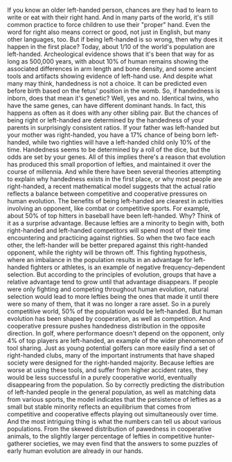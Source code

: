 
If you know an older left-handed person,
chances are they had to learn to write
or eat with their right hand.
And in many parts of the world,
it&#39;s still common practice to force
children to use their &quot;proper&quot; hand.
Even the word for right
also means correct or good,
not just in English,
but many other languages, too.
But if being left-handed is so wrong,
then why does it happen
in the first place?
Today, about 1/10 of the world&#39;s
population are left-handed.
Archeological evidence shows
that it&#39;s been that way
for as long as 500,000 years,
with about 10% of human remains
showing the associated differences
in arm length and bone density,
and some ancient tools and artifacts
showing evidence of left-hand use.
And despite what many may think,
handedness is not a choice.
It can be predicted even before birth
based on the fetus&#39; position in the womb.
So, if handedness is inborn,
does that mean it&#39;s genetic?
Well, yes and no.
Identical twins, who have the same genes,
can have different dominant hands.
In fact, this happens as often as it does
with any other sibling pair.
But the chances of being
right or left-handed
are determined by the handedness
of your parents
in surprisingly consistent ratios.
If your father was left-handed
but your mother was right-handed,
you have a 17% chance
of being born left-handed,
while two righties will have
a left-handed child only 10% of the time.
Handedness seems to be determined
by a roll of the dice,
but the odds are set by your genes.
All of this implies there&#39;s a reason
that evolution has produced
this small proportion of lefties,
and maintained it
over the course of millennia.
And while there have been several theories
attempting to explain why handedness
exists in the first place,
or why most people are right-handed,
a recent mathematical model
suggests that the actual ratio
reflects a balance
between competitive and cooperative
pressures on human evolution.
The benefits of being left-handed
are clearest in activities
involving an opponent,
like combat or competitive sports.
For example, about 50% of top hitters
in baseball have been left-handed.
Why?
Think of it as a surprise advantage.
Because lefties are a minority
to begin with,
both right-handed
and left-handed competitors
will spend most of their time
encountering
and practicing against righties.
So when the two face each other,
the left-hander will be better prepared
against this right-handed opponent,
while the righty will be thrown off.
This fighting hypothesis,
where an imbalance in the population
results in an advantage for left-handed
fighters or athletes,
is an example of negative
frequency-dependent selection.
But according to the principles
of evolution,
groups that have a relative advantage
tend to grow until
that advantage disappears.
If people were only fighting and competing
throughout human evolution,
natural selection would lead to more
lefties being the ones that made it
until there were so many of them,
that it was no longer a rare asset.
So in a purely competitive world,
50% of the population
would be left-handed.
But human evolution has been shaped
by cooperation, as well as competition.
And cooperative pressure
pushes handedness distribution
in the opposite direction.
In golf, where performance
doesn&#39;t depend on the opponent,
only 4% of top players are left-handed,
an example of the wider phenomenon
of tool sharing.
Just as young potential golfers
can more easily find
a set of right-handed clubs,
many of the important instruments
that have shaped society
were designed for
the right-handed majority.
Because lefties are worse
at using these tools,
and suffer from higher accident rates,
they would be less successful
in a purely cooperative world,
eventually disappearing
from the population.
So by correctly predicting
the distribution
of left-handed people
in the general population,
as well as matching data
from various sports,
the model indicates
that the persistence of lefties
as a small but stable minority
reflects an equilibrium
that comes from competitive
and cooperative effects
playing out simultaneously over time.
And the most intriguing thing
is what the numbers can tell us
about various populations.
From the skewed distribution of pawedness
in cooperative animals,
to the slightly larger
percentage of lefties
in competitive hunter-gatherer societies,
we may even find that the answers
to some puzzles of early human evolution
are already in our hands.
